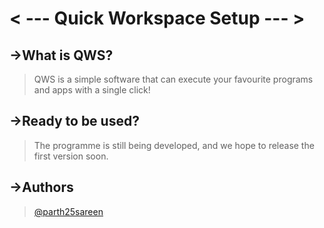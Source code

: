 
<body>


# < --- Quick Workspace Setup --- >


## ->What is QWS?
> 
> QWS is a simple software that can execute your favourite programs and apps with a single click!

## ->Ready to be used?
> The programme is still being developed, and we hope to release the first version soon.

## ->Authors

> [@parth25sareen](https://github.com/parth25sareen)




</body>